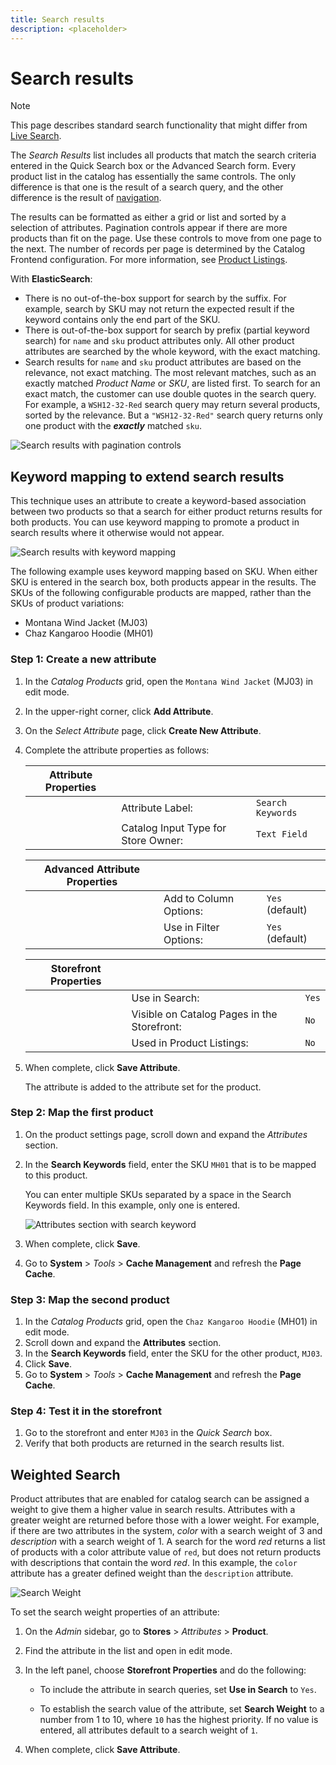 ```yaml
---
title: Search results
description: <placeholder>
---
```

# Search results

>[!NOTE]
>
>This page describes standard search functionality that might differ from [Live Search](https://experienceleague.adobe.com/docs/commerce-merchant-services/live-search/overview.html).

The _Search Results_ list includes all products that match the search criteria entered in the Quick Search box or the Advanced Search form. Every product list in the catalog has essentially the same controls. The only difference is that one is the result of a search query, and the other difference is the result of [navigation](navigation.md).

The results can be formatted as either a grid or list and sorted by a selection of attributes. Pagination controls appear if there are more products than fit on the page. Use these controls to move from one page to the next. The number of records per page is determined by the Catalog Frontend configuration. For more information, see [Product Listings](navigation-product-listings.md).

With **ElasticSearch**:

- There is no out-of-the-box support for search by the suffix. For example, search by SKU may not return the expected result if the keyword contains only the end part of the SKU.
- There is out-of-the-box support for search by prefix (partial keyword search) for `name` and `sku` product attributes only. All other product attributes are searched by the whole keyword, with the exact matching.
- Search results for `name` and `sku` product attributes are based on the relevance, not exact matching. The most relevant matches, such as an exactly matched _Product Name_ or _SKU_, are listed first. To search for an exact match, the customer can use double quotes in the search query. For example, a `WSH12-32-Red` search query may return several products, sorted by the relevance. But a `"WSH12-32-Red"` search query returns only one product with the **_exactly_** matched `sku`.

![Search results with pagination controls](./assets/storefront-search-results-shorts.png)<!-- zoom -->

## Keyword mapping to extend search results

This technique uses an attribute to create a keyword-based association between two products so that a search for either product returns results for both products. You can use keyword mapping to promote a product in search results where it otherwise would not appear.

![Search results with keyword mapping](./assets/storefront-search-results-extended.png)<!-- zoom -->

The following example uses keyword mapping based on SKU. When either SKU is entered in the search box, both products appear in the results. The SKUs of the following configurable products are mapped, rather than the SKUs of product variations:

- Montana Wind Jacket (MJ03)
- Chaz Kangaroo Hoodie (MH01)

### Step 1: Create a new attribute

1. In the _Catalog Products_ grid, open the `Montana Wind Jacket` (MJ03) in edit mode.
1. In the upper-right corner, click **Add Attribute**.
1. On the _Select Attribute_ page, click **Create New Attribute**.
1. Complete the attribute properties as follows:

   |Attribute Properties|||
   |----|-----|-----|
   | |Attribute Label:|`Search Keywords`|
   | |Catalog Input Type for Store Owner:|`Text Field`|

   |Advanced Attribute Properties|||
   |----|-----|-----|
   | |Add to Column Options:|`Yes` (default)|
   | |Use in Filter Options:|`Yes` (default)|

   |Storefront Properties|||
   |----|-----|-----|
   | |Use in Search:|`Yes` |
   | |Visible on Catalog Pages in the Storefront:|`No` |
   | |Used in Product Listings:|`No` |

1. When complete, click **Save Attribute**.

   The attribute is added to the attribute set for the product.

### Step 2: Map the first product

1. On the product settings page, scroll down and expand the _Attributes_ section.
1. In the **Search Keywords** field, enter the SKU `MH01` that is to be mapped to this product.

   You can enter multiple SKUs separated by a space in the Search Keywords field. In this example, only one is entered.

   ![Attributes section with search keyword](./assets/search-keywords-attribute.png)<!-- zoom -->

1. When complete, click **Save**.
1. Go to **System** > _Tools_ > **Cache Management** and refresh the **Page Cache**.

### Step 3: Map the second product

1. In the _Catalog Products_ grid, open the `Chaz Kangaroo Hoodie` (MH01) in edit mode.
1. Scroll down and expand the **Attributes** section.
1. In the **Search Keywords** field, enter the SKU for the other product, `MJ03`.
1. Click **Save**.
1. Go to **System** > _Tools_ > **Cache Management** and refresh the **Page Cache**.

### Step 4: Test it in the storefront

1. Go to the storefront and enter `MJ03` in the _Quick Search_ box.
1. Verify that both products are returned in the search results list.

## Weighted Search

Product attributes that are enabled for catalog search can be assigned a weight to give them a higher value in search results. Attributes with a greater weight are returned before those with a lower weight. For example, if there are two attributes in the system, _color_ with a search weight of 3 and _description_ with a search weight of 1. A search for the word _red_ returns a list of products with a color attribute value of `red`, but does not return products with descriptions that contain the word _red_. In this example, the `color` attribute has a greater defined weight than the `description` attribute.

![Search Weight](./assets/search-weight.png)<!-- zoom -->

To set the search weight properties of an attribute:

1. On the _Admin_ sidebar, go to **Stores** > _Attributes_ > **Product**.

1. Find the attribute in the list and open in edit mode.

1. In the left panel, choose **Storefront Properties** and do the following:

   - To include the attribute in search queries, set **Use in Search** to `Yes`.

   - To establish the search value of the attribute, set **Search Weight** to a number from 1 to 10, where `10` has the highest priority. If no value is entered, all attributes default to a search weight of `1`.

1. When complete, click **Save Attribute**.

